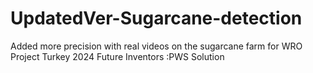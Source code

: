 # UpdatedVer-Sugarcane-detection
Added more precision with real videos on the sugarcane farm for WRO Project Turkey 2024 Future Inventors :PWS Solution
